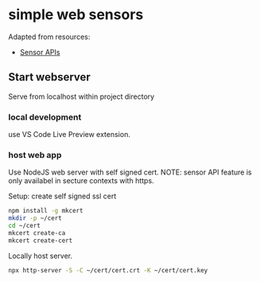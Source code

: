 # simple web sensors

Adapted from resources:

* [Sensor APIs][0]

## Start webserver

Serve from localhost within project directory

### local development 
use VS Code Live Preview extension.

### host web app
Use NodeJS web server with self signed cert.
NOTE: sensor API feature is only availabel in secture contexts with https.

Setup: create self signed ssl cert
```bash
npm install -g mkcert
mkdir -p ~/cert
cd ~/cert
mkcert create-ca
mkcert create-cert
```

Locally host server.
```bash
npx http-server -S -C ~/cert/cert.crt -K ~/cert/cert.key
```

[0]: https://developer.mozilla.org/en-US/docs/Web/API/Sensor_APIs
